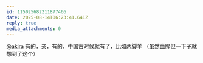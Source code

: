 ```yaml
---
id: 115025682211877466
date: 2025-08-14T06:23:41.641Z
reply: true
media_attachments: 0
---
```


[@akira](https://social.pnwhub.net/users/akira) 有的，亲，有的，中国古时候就有了，比如两脚羊 （虽然血腥但一下子就想到了这个）

